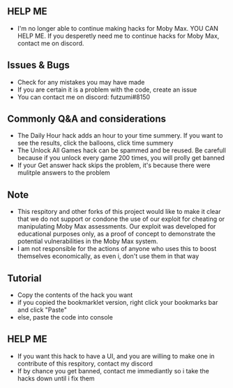 ## HELP ME
- I'm no longer able to continue making hacks for Moby Max. YOU CAN HELP ME. If you desperetly need me to continue hacks for Moby Max, contact me on discord.
## Issues & Bugs
- Check for any mistakes you may have made 
- If you are certain it is a problem with the code, create an issue
- You can contact me on discord: futzumi#8150
## Commonly Q&A and considerations
- The Daily Hour hack adds an hour to your time summery. If you want to see the results, click the balloons, click time summery
- The Unlock All Games hack can be spammed and be reused. Be carefull because if you unlock every game 200 times, you will prolly get banned
- If your Get answer hack skips the problem, it's because there were mulitple answers to the problem
## Note
- This respitory and other forks of this project would like to make it clear that we do not support or condone the use of our exploit for cheating or manipulating Moby Max assessments. Our exploit was developed for educational purposes only, as a proof of concept to demonstrate the potential vulnerabilities in the Moby Max system.
- I am not responsible for the actions of anyone who uses this to boost themselves economically, as even i, don't use them in that way
## Tutorial
- Copy the contents of the hack you want
- if you copied the bookmarklet version, right click your bookmarks bar and click "Paste"
- else, paste the code into console
## HELP ME
- If you want this hack to have a UI, and you are willing to make one in contribute of this respitory, contact my discord
- If by chance you get banned, contact me immediantly so i take the hacks down until i fix them

